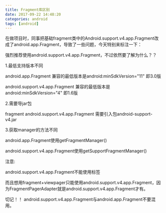 ```yaml
---
title: Fragment库区别
date: 2017-09-22 14:48:20
categories: android
tags: [android]
---
```


在做项目时，同事把基础fragment类中的Android.support.v4.app.Fragment改成了android.app.Fragment，导致了一些问题，今天特别来标注一下：

强烈推荐使用android.support.v4.app.Fragment，不过依然要了解为什么？？



1.最低支持版本不同

android.app.Fragment 兼容的最低版本是android:minSdkVersion="11" 即3.0版

android.support.v4.app.Fragment 兼容的最低版本是android:minSdkVersion="4" 即1.6版

 

2.需要导jar包

fragment android.support.v4.app.Fragment 需要引入包android-support-v4.jar



3.获取manager的方法不同

android.app.Fragment使用getFragmentManager()

android.support.v4.app.Fragment使用getSupportFragmentManager()



注意:

android.support.v4.app.Fragment不能使用<fragment>标签

而且想用fragment+viewpager只能使用android.support.v4.app.Fragment，因为FragmentPagerAdapter就是android.support.v4.app.Fragment才有。

切记！！ android.support.v4.app.Fragment与android.app.Fragment不要混用。